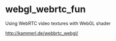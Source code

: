 webgl_webrtc_fun
================

Using WebRTC video textures with WebGL shader

http://kammerl.de/webbrtc_webgl/
